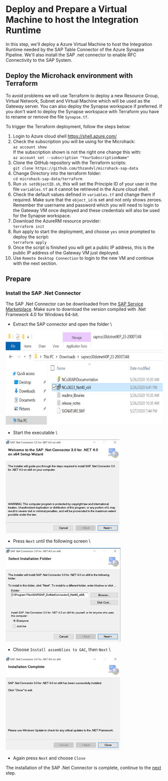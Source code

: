 # Deploy and Prepare a Virtual Machine to host the Integration Runtime
In this step, we'll deploy a Azure Virtual Machine to host the Integration Runtime needed by the SAP Table Connector of the Azure Synapse Pipeline.
We'll also install the SAP .net connector to enable RFC Connectivity to the SAP System.

## Deploy the Microhack environment with Terraform
To avoid problems we will use Terraform to deploy a new Resource Group, Virtual Network, Subnet and Virtual Machine which will be used as the Gateway server. You can also deploy the Synapse workspace if preferred. If you don't want to deploy the Synapse workspace with Terraform you have to rename or remove the file `Synapse.tf`.

To trigger the Terraform deployment, follow the steps below:
1. Login to Azure cloud shell https://shell.azure.com/
2. Check the subscription you will be using for the Microhack: \
`az account show` \
If the subscription shown is not the right one change this with: \
`az account set --subscription "YourSubscriptionName"`
3. Clone the GitHub repository with the Terraform scripts: \
`git clone https://github.com/thzandvl/microhack-sap-data`
4. Change Directory into the terraform folder: \
`cd microhack-sap-data/terraform`
5. Run `sh setObjectID.sh`, this will set the Principle ID of your user in the file `variables.tf` as it cannot be retrieved in the Azure cloud shell.
6. Check the default values defined in `variables.tf` and change them if required. Make sure that the `object_id` is set and not only shows zeroes. Remember the username and password which you will need to login to the Gateway VM once deployed and these credentials will also be used for the Synapse workspace.
7. Download the AzureRM resource provider: \
`terraform init`
8. Run apply to start the deployment, and choose `yes` once prompted to deploy the script: \
`terraform apply`
9. Once the script is finished you will get a public IP address, this is the public IP address of the Gateway VM just deployed.
10. Use `Remote Desktop Connection` to login to the new VM and continue with the next section.


## Prepare

### Install the SAP .Net Connector
The SAP .Net Connector can be downloaded from the [SAP Service Marketplace](https://support.sap.com/en/product/connectors/msnet.html). Make sure to download the version compiled with .Net Framework 4.0 for Windows 64-bit.

* Extract the SAP connector and open the folder \
<img src="images/gw/vm-gw-connector.png" height=300>

* Start the executable \
<img src="images/gw/vm-gw-connsetup1.png" height=300>

* Press `Next` until the following screen \
<img src="images/gw/vm-gw-connsetup2.png" height=300>

* Choose `Install assemblies to GAC`, then `Next` \
<img src="images/gw/vm-gw-connsetup3.png" height=300>

* Again press `Next` and choose `Close`

The installation of the SAP .Net Connector is complete, continue to the [next](SynapseWorkspace.md) step.